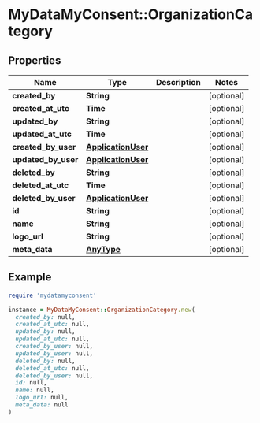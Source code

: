 # MyDataMyConsent::OrganizationCategory

## Properties

| Name | Type | Description | Notes |
| ---- | ---- | ----------- | ----- |
| **created_by** | **String** |  | [optional] |
| **created_at_utc** | **Time** |  | [optional] |
| **updated_by** | **String** |  | [optional] |
| **updated_at_utc** | **Time** |  | [optional] |
| **created_by_user** | [**ApplicationUser**](ApplicationUser.md) |  | [optional] |
| **updated_by_user** | [**ApplicationUser**](ApplicationUser.md) |  | [optional] |
| **deleted_by** | **String** |  | [optional] |
| **deleted_at_utc** | **Time** |  | [optional] |
| **deleted_by_user** | [**ApplicationUser**](ApplicationUser.md) |  | [optional] |
| **id** | **String** |  | [optional] |
| **name** | **String** |  | [optional] |
| **logo_url** | **String** |  | [optional] |
| **meta_data** | [**AnyType**](.md) |  | [optional] |

## Example

```ruby
require 'mydatamyconsent'

instance = MyDataMyConsent::OrganizationCategory.new(
  created_by: null,
  created_at_utc: null,
  updated_by: null,
  updated_at_utc: null,
  created_by_user: null,
  updated_by_user: null,
  deleted_by: null,
  deleted_at_utc: null,
  deleted_by_user: null,
  id: null,
  name: null,
  logo_url: null,
  meta_data: null
)
```

